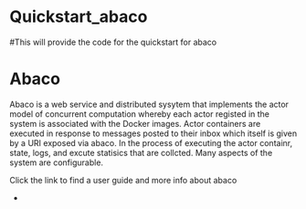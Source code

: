 # Quickstart_abaco

#This will provide the code for the quickstart for abaco


<!DOCTYPE html>
<html>
<head>
<title>Learning About Abaco And Dockers</title>
</head>
<body>

<h1>Abaco</h1>

<p> Abaco is a web service and distributed sysytem that implements the actor model of concurrent computation whereby each actor registed in the system is associated with the Docker images. Actor containers are executed in response to messages posted to their inbox which itself is given by a URI exposed via abaco. In the process of executing the actor containr, state, logs, and excute statisics that are collcted. Many aspects of the system are configurable.</p>


<p>Click the link to find a user guide and more info about abaco</p>  
<ul>
	<li><a href = "https://github.com/TACC/abaco/blob/master/docs/user_docs.md>User Guide</a>

</ul>



  
  

</body>
</html>
